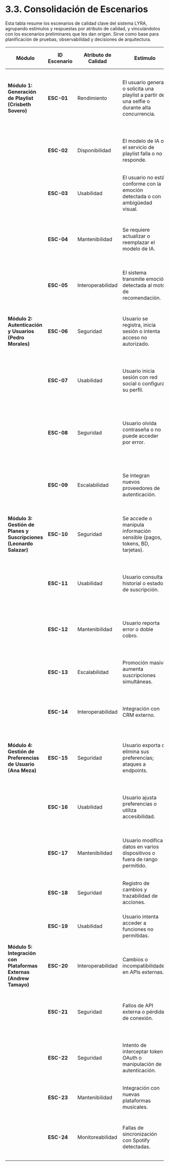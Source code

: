 # 3.3. Consolidación de Escenarios

Esta tabla resume los escenarios de calidad clave del sistema LYRA, agrupando estímulos y respuestas por atributo de calidad, y vinculándolos con los escenarios preliminares que les dan origen. Sirve como base para planificación de pruebas, observabilidad y decisiones de arquitectura.

| Módulo | ID Escenario | Atributo de Calidad | Estímulo | Respuesta | ID Escenario Preliminar | Sustento | Comentarios |
|---------|---------------|---------------------|-----------|------------|--------------------------|-----------|--------------|
| **Módulo 1: Generación de Playlist (Crisbeth Sovero)** | **ESC-01** | Rendimiento | El usuario genera o solicita una playlist a partir de una selfie o durante alta concurrencia. | El sistema debe procesar y entregar resultados en <5 segundos, manteniendo rendimiento estable. | ESCP-02, ESCP-05 | Ambos casos miden la latencia total del flujo de generación ante distintas cargas. | El QA y el desarrollador deben asegurar procesamiento eficiente en cargas normales y pico. |
|  | **ESC-02** | Disponibilidad | El modelo de IA o el servicio de playlist falla o no responde. | El sistema muestra mensaje claro y ofrece alternativa manual. | ESCP-04, ESCP-10 | Ambos tratan sobre fallas del modelo IA y manejo de errores para mantener operatividad. | El arquitecto y el CEO deben asegurar monitoreo continuo y recuperación automática. |
|  | **ESC-03** | Usabilidad | El usuario no está conforme con la emoción detectada o con ambigüedad visual. | Permite ajuste manual de emoción y retroalimentación visual amigable. | ESCP-03, ESCP-06 | Se enfocan en control y comprensión del usuario ante detección emocional. | El diseñador UX/UI debe priorizar claridad visual y empoderar al usuario. |
|  | **ESC-04** | Mantenibilidad | Se requiere actualizar o reemplazar el modelo de IA. | Arquitectura desacoplada permite sustitución sin afectar otros componentes. | ESCP-08 | Caso único relevante. | El CTO debe garantizar despliegues sin interrupciones ni dependencias rotas. |
|  | **ESC-05** | Interoperabilidad | El sistema transmite emoción detectada al motor de recomendación. | Comunicación fluida vía API (JSON). | ESCP-07 | Caso único relevante. | El backend debe asegurar integración estable entre módulos IA y playlist. |
| **Módulo 2: Autenticación y Usuarios (Pedro Morales)** | **ESC-06** | Seguridad | Usuario se registra, inicia sesión o intenta acceso no autorizado. | Validación robusta de contraseñas, bloqueo ante intentos fallidos, y autenticación segura. | ESCP-11, ESCP-14, ESCP-17 | Los tres tratan la validación segura de credenciales y manejo de accesos. | El CEO y el tester deben asegurar cumplimiento de políticas de seguridad y protección de datos. |
|  | **ESC-07** | Usabilidad | Usuario inicia sesión con red social o configura su perfil. | Flujo intuitivo, rápido y sin errores en autenticación o personalización. | ESCP-12, ESCP-16 | Ambos tratan fluidez y claridad en interacciones del usuario con la interfaz. | El CTO y el diseñador UX/UI deben garantizar una experiencia coherente y sin fricción. |
|  | **ESC-08** | Seguridad | Usuario olvida contraseña o no puede acceder por error. | Sistema permite recuperación segura sin pérdida de datos. | ESCP-13, ESCP-18 | Casos relacionados con mantenimiento de acceso sin pérdida de cuenta. | El desarrollador mobile y soporte técnico deben asegurar procesos confiables de recuperación. |
|  | **ESC-09** | Escalabilidad | Se integran nuevos proveedores de autenticación. | Arquitectura modular permite nuevas integraciones sin interrupción. | ESCP-20, ESCP-19 | Ambos apuntan a expansión futura con flexibilidad en el ciclo de desarrollo. | El arquitecto y Scrum Master deben mantener estructura escalable y adaptable. |
| **Módulo 3: Gestión de Planes y Suscripciones (Leonardo Salazar)** | **ESC-10** | Seguridad | Se accede o manipula información sensible (pagos, tokens, BD, tarjetas). | Datos cifrados en tránsito y reposo, tokens expirables, anonimización y prevención de inyección. | ESCP-21, ESCP-22, ESCP-23, ESCP-28, ESCP-30 | Todos los escenarios tratan la protección de datos financieros o confidenciales. | El CTO y el DBA deben garantizar cifrado, rotación de llaves y cumplimiento PCI-DSS. |
|  | **ESC-11** | Usabilidad | Usuario consulta historial o estado de suscripción. | Interfaz clara, con información de pagos accesible y confiable. | ESCP-25 | Caso único. | El diseñador UX/UI debe priorizar transparencia y comprensión visual de datos. |
|  | **ESC-12** | Mantenibilidad | Usuario reporta error o doble cobro. | Soporte accede a registros de transacciones y diagnostica rápidamente. | ESCP-26 | Caso único. | Soporte técnico necesita trazas claras y seguras para resolver incidencias. |
|  | **ESC-13** | Escalabilidad | Promoción masiva aumenta suscripciones simultáneas. | El sistema escala horizontalmente sin degradación de tiempos. | ESCP-27 | Caso único. | El arquitecto debe prever recursos dinámicos para picos de tráfico. |
|  | **ESC-14** | Interoperabilidad | Integración con CRM externo. | Endpoints REST seguros para sincronizar datos. | ESCP-29 | Caso único. | El marketing digital debe integrar CRM sin exponer datos sensibles. |
| **Módulo 4: Gestión de Preferencias de Usuario (Ana Meza)** | **ESC-15** | Seguridad | Usuario exporta o elimina sus preferencias; ataques a endpoints. | Datos protegidos con borrado irreversible, anonimización, rate limiting y validación. | ESCP-37, ESCP-38, ESCP-40 | Todos implican manejo de privacidad, eliminación o protección ante abusos. | El CTO y backend deben cumplir normativas GDPR y asegurar protección de endpoints. |
|  | **ESC-16** | Usabilidad | Usuario ajusta preferencias o utiliza accesibilidad. | Cambios instantáneos, accesibles y con retroalimentación visual. | ESCP-31, ESCP-34 | Ambos buscan fluidez y accesibilidad en el ajuste de preferencias. | El diseñador UX/UI debe mantener consistencia visual y accesibilidad WCAG. |
|  | **ESC-17** | Mantenibilidad | Usuario modifica datos en varios dispositivos o fuera de rango permitido. | Sistema resuelve conflictos y valida reglas de negocio. | ESCP-32, ESCP-35 | Se relacionan con coherencia de datos y validaciones preventivas. | El analista de negocios y backend deben garantizar sincronización coherente. |
|  | **ESC-18** | Seguridad | Registro de cambios y trazabilidad de acciones. | Logs inmutables con identificación de usuario, fecha y tipo de cambio. | ESCP-39 | Caso único. | El DBA debe mantener trazabilidad controlada y auditable. |
|  | **ESC-19** | Usabilidad | Usuario intenta acceder a funciones no permitidas. | Sistema bloquea y sugiere upgrade o plan válido. | ESCP-36 | Caso único. | El marketing digital debe manejar upsell sin interrumpir la experiencia. |
| **Módulo 5: Integración con Plataformas Externas (Andrew Tamayo)** | **ESC-20** | Interoperabilidad | Cambios o incompatibilidades en APIs externas. | Sistema detecta versión, aplica fallback o reconfigura automáticamente. | ESCP-41, ESCP-44 | Ambos tratan compatibilidad con APIs externas (Spotify u otras). | El CTO e IA deben asegurar adaptabilidad ante cambios de terceros. |
|  | **ESC-21** | Seguridad | Fallos de API externa o pérdida de conexión. | Sistema realiza reintentos automáticos y reanuda sincronización. | ESCP-42, ESCP-45 | Casos centrados en continuidad del servicio ante errores externos o desconexión. | El backend y mobile deben mantener resiliencia sin pérdida de datos. |
|  | **ESC-22** | Seguridad | Intento de interceptar token OAuth o manipulación de autenticación. | Comunicación cifrada (HTTPS/TLS), validación de firma y manejo seguro de tokens. | ESCP-43 | Caso único crítico. | El backend y CTO deben garantizar cumplimiento OAuth2 y certificados válidos. |
|  | **ESC-23** | Mantenibilidad | Integración con nuevas plataformas musicales. | Diseño modular permite añadir conectores sin alterar núcleo. | ESCP-48 | Caso único. | El arquitecto asegura expansión limpia y mantenible. |
|  | **ESC-24** | Monitoreabilidad | Fallas de sincronización con Spotify detectadas. | Logs estructurados y paneles para diagnóstico por usuario/API. | ESCP-49, ESCP-50 | Ambos permiten seguimiento y reconciliación automática. | Soporte y analista de datos deben supervisar consistencia entre sistemas. |